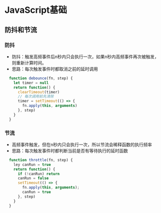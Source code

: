# JavaScript基础

## 防抖和节流

### 防抖
- 防抖：触发高频事件后n秒内只会执行一次，如果n秒内高频事件再次被触发，则重新计算时间。
- 思路：每次触发事件时都取消之前的延时调用
```js
  function debounce(fn, step) {
    let timer = null
    return function() {
      clearTimeout(timer)
      // 每次调用前先清除
      timer = setTimeout(() => {
        fn.apply(this, arguments)
      }, step)
    }
  }
```
### 节流
- 高频事件触发，但在n秒内只会执行一次，所以节流会稀释函数的执行频率
- 思路：每次触发事件时都判断当前是否有等待执行的延时函数
```js
  function throttle(fn, step) {
    ley canRun = true
    return function() {
      if (!canRun) return
      canRun = false
      setTimeout(() => {
        fn.apply(this, arguments);
        canRun = true
      }, step)
    }
  }
```